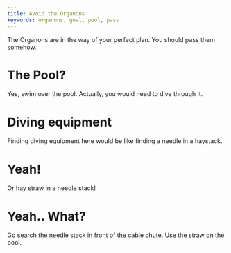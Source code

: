 ```yaml
---
title: Avoid the Organons
keywords: organons, goal, pool, pass
---
```


The Organons are in the way of your perfect plan. You should pass them somehow.

# The Pool?
Yes, swim over the pool. Actually, you would need to dive through it.

# Diving equipment
Finding diving equipment here would be like finding a needle in a haystack.

# Yeah!
Or hay straw in a needle stack!

# Yeah.. What?
Go search the needle stack in front of the cable chute. Use the straw on the pool.